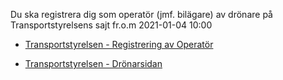 Du ska registrera dig som operatör (jmf. bilägare) av drönare på Transportstyrelsens sajt fr.o.m 2021-01-04 10:00

* [Transportstyrelsen - Registrering av Operatör](https://www.transportstyrelsen.se/sv/luftfart/luftfartyg-och-luftvardighet/dronare/registrering-av-operator/)

* [Transportstyrelsen - Drönarsidan](https://dronarsidan.transportstyrelsen.se/)
